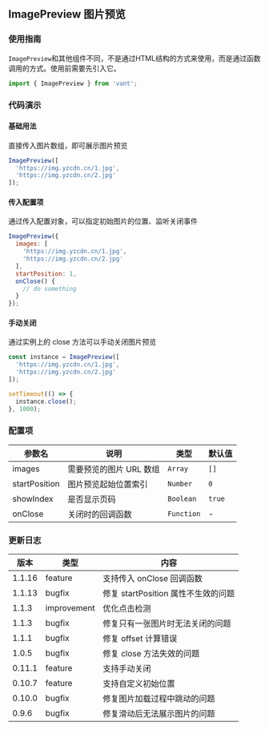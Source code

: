 ## ImagePreview 图片预览

### 使用指南

`ImagePreview`和其他组件不同，不是通过HTML结构的方式来使用，而是通过函数调用的方式。使用前需要先引入它。

```js
import { ImagePreview } from 'vant';
```

### 代码演示

#### 基础用法

直接传入图片数组，即可展示图片预览

```javascript
ImagePreview([
  'https://img.yzcdn.cn/1.jpg',
  'https://img.yzcdn.cn/2.jpg'
]);
```

#### 传入配置项

通过传入配置对象，可以指定初始图片的位置、监听关闭事件

```javascript
ImagePreview({
  images: [
    'https://img.yzcdn.cn/1.jpg',
    'https://img.yzcdn.cn/2.jpg'
  ],
  startPosition: 1,
  onClose() {
    // do something
  }
});
```

#### 手动关闭

通过实例上的 close 方法可以手动关闭图片预览

```javascript
const instance = ImagePreview([
  'https://img.yzcdn.cn/1.jpg',
  'https://img.yzcdn.cn/2.jpg'
]);

setTimeout(() => {
  instance.close();
}, 1000);
```

### 配置项

| 参数名 | 说明 | 类型 | 默认值 |
|-----------|-----------|-----------|-----------|
| images | 需要预览的图片 URL 数组 | `Array` | `[]` | 
| startPosition | 图片预览起始位置索引 | `Number` | `0` |
| showIndex | 是否显示页码 | `Boolean` | `true` |
| onClose | 关闭时的回调函数 | `Function` | - |

### 更新日志

| 版本 | 类型 | 内容 |
|-----------|-----------|-----------|
| 1.1.16 | feature | 支持传入 onClose 回调函数
| 1.1.13 | bugfix | 修复 startPosition 属性不生效的问题
| 1.1.3 | improvement | 优化点击检测
| 1.1.3 | bugfix | 修复只有一张图片时无法关闭的问题
| 1.1.1 | bugfix | 修复 offset 计算错误
| 1.0.5 | bugfix | 修复 close 方法失效的问题
| 0.11.1 | feature | 支持手动关闭
| 0.10.7 | feature | 支持自定义初始位置
| 0.10.0 | bugfix | 修复图片加载过程中跳动的问题
| 0.9.6 | bugfix | 修复滑动后无法展示图片的问题
